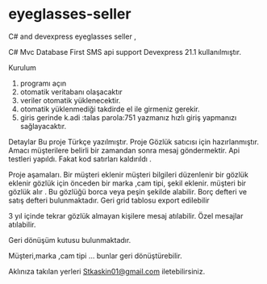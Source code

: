 # eyeglasses-seller
 C# and devexpress eyeglasses seller , 

C# 
Mvc
Database First
SMS api support 
Devexpress 21.1 kullanılmıştır.
 

Kurulum
1. programı açın
2. otomatik veritabanı olaşacaktır 
3. veriler otomatik yüklenecektir.
4. otomatik yüklenmediği takdirde el ile girmeniz gerekir.
5. giris gerinde k.adi :talas parola:751 yazmanız hızlı giriş yapmanızı sağlayacaktır.


Detaylar
Bu proje Türkçe yazılmıştır.
Proje Gözlük satıcısı için hazırlanmıştır.
Amacı müşterilere belirli bir zamandan sonra mesaj göndermektir.
Api testleri yapıldı. Fakat kod satırları kaldırıldı .

Proje aşamaları.
Bir müşteri eklenir
müşteri bilgileri düzenlenir
bir gözlük eklenir 
gözlük için önceden bir marka ,cam tipi, şekil eklenir.
müşteri bir gözlük alır .
Bu gözlüğü borca veya peşin şekilde alabilir.
Borç defteri ve satış defteri bulunmaktadır.
Geri grid tablosu export edilebilir 

3 yıl içinde tekrar gözlük almayan kişilere mesaj atılabilir.
Özel mesajlar atılabilir.

Geri dönüşüm kutusu bulunmaktadır.

Müşteri,marka ,cam tipi ... bunlar geri dönüştürebilir.

Aklınıza takılan yerleri 
Stkaskin01@gmail.com iletebilirsiniz.

